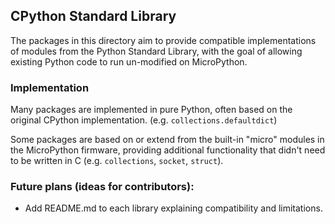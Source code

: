## CPython Standard Library

The packages in this directory aim to provide compatible implementations of
modules from the Python Standard Library, with the goal of allowing existing
Python code to run un-modified on MicroPython.

### Implementation

Many packages are implemented in pure Python, often based on the original
CPython implementation. (e.g. `collections.defaultdict`)

Some packages are based on or extend from the built-in "micro" modules in the
MicroPython firmware, providing additional functionality that didn't need to
be written in C (e.g. `collections`, `socket`, `struct`).

### Future plans (ideas for contributors):

* Add README.md to each library explaining compatibility and limitations.
